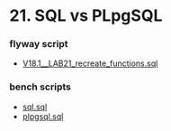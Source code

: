 # 21. SQL vs PLpgSQL

 ### flyway script
 + [V18.1__LAB21_recreate_functions.sql](../flyway-6.4.1/sql/V18.1__LAB21_recreate_functions.sql)
 
 ### bench scripts
 + [sql.sql](sql.sql)
 + [plpgsql.sql](plpgsql.sql)
 

